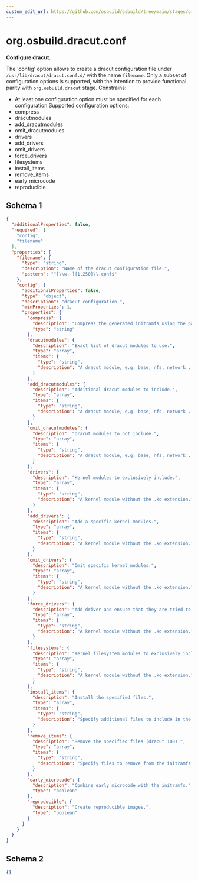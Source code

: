 ```yaml
---
custom_edit_url: https://github.com/osbuild/osbuild/tree/main/stages/org.osbuild.dracut.conf.meta.json
---
```

# org.osbuild.dracut.conf
<!--
[//]: # ( DO NOT MODIFY THIS FILE! )
[//]: # ( This content is generated by `scripts/pull_osbuild_modules.py` )
[//]: # ( Rather change the source of this: https://github.com/osbuild/osbuild/tree/main/stages/org.osbuild.dracut.conf.meta.json )
-->

**Configure dracut.**

The 'config' option allows to create a dracut configuration file under
`/usr/lib/dracut/dracut.conf.d/` with the name `filename`. Only a subset
of configuration options is supported, with the intention to provide
functional parity with `org.osbuild.dracut` stage.
Constrains:
  - At least one configuration option must be specified for each configuration
Supported configuration options:
  - compress
  - dracutmodules
  - add_dracutmodules
  - omit_dracutmodules
  - drivers
  - add_drivers
  - omit_drivers
  - force_drivers
  - filesystems
  - install_items
  - remove_items
  - early_microcode
  - reproducible

## Schema 1

```json
{
  "additionalProperties": false,
  "required": [
    "config",
    "filename"
  ],
  "properties": {
    "filename": {
      "type": "string",
      "description": "Name of the dracut configuration file.",
      "pattern": "^[\\w.-]{1,250}\\.conf$"
    },
    "config": {
      "additionalProperties": false,
      "type": "object",
      "description": "dracut configuration.",
      "minProperties": 1,
      "properties": {
        "compress": {
          "description": "Compress the generated initramfs using the passed compression program.",
          "type": "string"
        },
        "dracutmodules": {
          "description": "Exact list of dracut modules to use.",
          "type": "array",
          "items": {
            "type": "string",
            "description": "A dracut module, e.g. base, nfs, network ..."
          }
        },
        "add_dracutmodules": {
          "description": "Additional dracut modules to include.",
          "type": "array",
          "items": {
            "type": "string",
            "description": "A dracut module, e.g. base, nfs, network ..."
          }
        },
        "omit_dracutmodules": {
          "description": "Dracut modules to not include.",
          "type": "array",
          "items": {
            "type": "string",
            "description": "A dracut module, e.g. base, nfs, network ..."
          }
        },
        "drivers": {
          "description": "Kernel modules to exclusively include.",
          "type": "array",
          "items": {
            "type": "string",
            "description": "A kernel module without the .ko extension."
          }
        },
        "add_drivers": {
          "description": "Add a specific kernel modules.",
          "type": "array",
          "items": {
            "type": "string",
            "description": "A kernel module without the .ko extension."
          }
        },
        "omit_drivers": {
          "description": "Omit specific kernel modules.",
          "type": "array",
          "items": {
            "type": "string",
            "description": "A kernel module without the .ko extension."
          }
        },
        "force_drivers": {
          "description": "Add driver and ensure that they are tried to be loaded.",
          "type": "array",
          "items": {
            "type": "string",
            "description": "A kernel module without the .ko extension."
          }
        },
        "filesystems": {
          "description": "Kernel filesystem modules to exclusively include.",
          "type": "array",
          "items": {
            "type": "string",
            "description": "A kernel module without the .ko extension."
          }
        },
        "install_items": {
          "description": "Install the specified files.",
          "type": "array",
          "items": {
            "type": "string",
            "description": "Specify additional files to include in the initramfs."
          }
        },
        "remove_items": {
          "description": "Remove the specified files (dracut 108).",
          "type": "array",
          "items": {
            "type": "string",
            "description": "Specify files to remove from the initramfs."
          }
        },
        "early_microcode": {
          "description": "Combine early microcode with the initramfs.",
          "type": "boolean"
        },
        "reproducible": {
          "description": "Create reproducible images.",
          "type": "boolean"
        }
      }
    }
  }
}
```

## Schema 2

```json
{}
```
